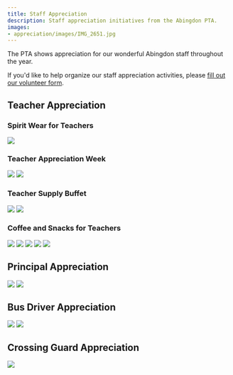 ```yaml
---
title: Staff Appreciation
description: Staff appreciation initiatives from the Abingdon PTA.
images:
- appreciation/images/IMG_2651.jpg
---
```


The PTA shows appreciation for our wonderful Abingdon staff throughout the year.

If you'd like to help organize our staff appreciation activities, please [fill out our volunteer form](https://docs.google.com/forms/d/e/1FAIpQLSdk4KJFIDuigz-EyhdPuWM_GejjZ5rpx9emd6jHxb2xKPQgGA/viewform?usp=sf_link).

## Teacher Appreciation

### Spirit Wear for Teachers
![](images/IMG_2651.jpg)

### Teacher Appreciation Week
![](images/1521507812924440578_1.jpg)
![](images/1521507812924440578_2.jpg)

### Teacher Supply Buffet

![](images/1509672942187257856_1.jpg)
![](images/1509672942187257856_2.jpg)

### Coffee and Snacks for Teachers

![](images/1488984627368898563_1.jpg)
![](images/1488984627368898563_2.jpg)
![](images/1471917524140929026.jpg)
![](images/1521557606921351173.jpg)
![](images/1493224641820827651.jpg)

## Principal Appreciation

![](images/1482104268190539779_1.jpg)
![](images/1482104268190539779_2.jpg)

## Bus Driver Appreciation

![](images/IMG_3278.jpg)
![](images/IMG_3288.jpg)

## Crossing Guard Appreciation

![](images/Crossing.jpg)